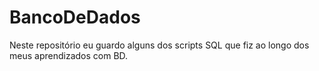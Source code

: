 # BancoDeDados
Neste repositório eu guardo alguns dos scripts SQL que fiz ao longo dos meus aprendizados com BD.

